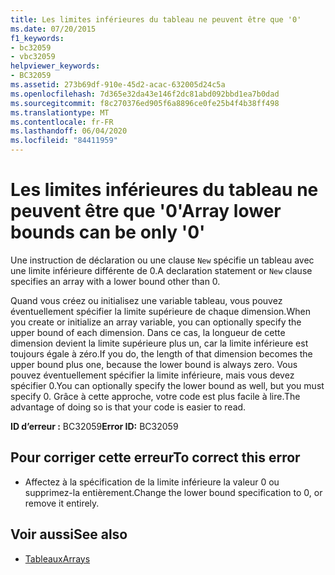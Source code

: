 ```yaml
---
title: Les limites inférieures du tableau ne peuvent être que '0'
ms.date: 07/20/2015
f1_keywords:
- bc32059
- vbc32059
helpviewer_keywords:
- BC32059
ms.assetid: 273b69df-910e-45d2-acac-632005d24c5a
ms.openlocfilehash: 7d365e32da43e146f2dc81abd092bbd1ea7b0dad
ms.sourcegitcommit: f8c270376ed905f6a8896ce0fe25b4f4b38ff498
ms.translationtype: MT
ms.contentlocale: fr-FR
ms.lasthandoff: 06/04/2020
ms.locfileid: "84411959"
---
```

# <a name="array-lower-bounds-can-be-only-0"></a><span data-ttu-id="1da9d-102">Les limites inférieures du tableau ne peuvent être que '0'</span><span class="sxs-lookup"><span data-stu-id="1da9d-102">Array lower bounds can be only '0'</span></span>
<span data-ttu-id="1da9d-103">Une instruction de déclaration ou une clause `New` spécifie un tableau avec une limite inférieure différente de 0.</span><span class="sxs-lookup"><span data-stu-id="1da9d-103">A declaration statement or `New` clause specifies an array with a lower bound other than 0.</span></span>  
  
 <span data-ttu-id="1da9d-104">Quand vous créez ou initialisez une variable tableau, vous pouvez éventuellement spécifier la limite supérieure de chaque dimension.</span><span class="sxs-lookup"><span data-stu-id="1da9d-104">When you create or initialize an array variable, you can optionally specify the upper bound of each dimension.</span></span> <span data-ttu-id="1da9d-105">Dans ce cas, la longueur de cette dimension devient la limite supérieure plus un, car la limite inférieure est toujours égale à zéro.</span><span class="sxs-lookup"><span data-stu-id="1da9d-105">If you do, the length of that dimension becomes the upper bound plus one, because the lower bound is always zero.</span></span> <span data-ttu-id="1da9d-106">Vous pouvez éventuellement spécifier la limite inférieure, mais vous devez spécifier 0.</span><span class="sxs-lookup"><span data-stu-id="1da9d-106">You can optionally specify the lower bound as well, but you must specify 0.</span></span> <span data-ttu-id="1da9d-107">Grâce à cette approche, votre code est plus facile à lire.</span><span class="sxs-lookup"><span data-stu-id="1da9d-107">The advantage of doing so is that your code is easier to read.</span></span>  
  
 <span data-ttu-id="1da9d-108">**ID d’erreur :** BC32059</span><span class="sxs-lookup"><span data-stu-id="1da9d-108">**Error ID:** BC32059</span></span>  
  
## <a name="to-correct-this-error"></a><span data-ttu-id="1da9d-109">Pour corriger cette erreur</span><span class="sxs-lookup"><span data-stu-id="1da9d-109">To correct this error</span></span>  
  
- <span data-ttu-id="1da9d-110">Affectez à la spécification de la limite inférieure la valeur 0 ou supprimez-la entièrement.</span><span class="sxs-lookup"><span data-stu-id="1da9d-110">Change the lower bound specification to 0, or remove it entirely.</span></span>  
  
## <a name="see-also"></a><span data-ttu-id="1da9d-111">Voir aussi</span><span class="sxs-lookup"><span data-stu-id="1da9d-111">See also</span></span>

- [<span data-ttu-id="1da9d-112">Tableaux</span><span class="sxs-lookup"><span data-stu-id="1da9d-112">Arrays</span></span>](../programming-guide/language-features/arrays/index.md)
